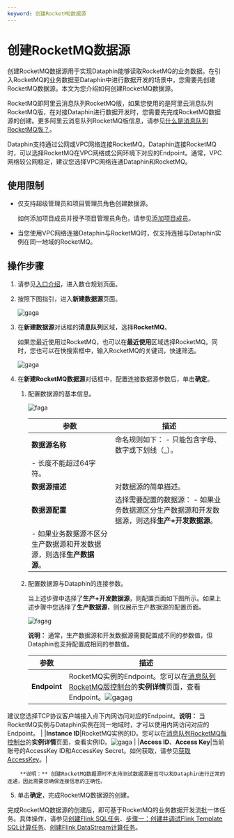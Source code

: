```yaml
---
keyword: 创建RocketMQ数据源
---
```


# 创建RocketMQ数据源

创建RocketMQ数据源用于实现Dataphin能够读取RocketMQ的业务数据。在引入RocketMQ的业务数据至Dataphin中进行数据开发的场景中，您需要先创建RocketMQ数据源。本文为您介绍如何创建RocketMQ数据源。

RocketMQ即阿里云消息队列RocketMQ版，如果您使用的是阿里云消息队列RocketMQ版，在对接Dataphin进行数据开发时，您需要先完成RocketMQ数据源的创建。更多阿里云消息队列RocketMQ版信息，请参见[什么是消息队列RocketMQ版？]()。

Dataphin支持通过公网或VPC网络连接RocketMQ。Dataphin连接RocketMQ时，可以选择RocketMQ在VPC网络或公网环境下对应的Endpoint。通常，VPC网络较公网稳定，建议您选择VPC网络连通Dataphin和RocketMQ。

## 使用限制

-   仅支持超级管理员和项目管理员角色创建数据源。

    如何添加项目成员并授予项目管理员角色，请参见[添加项目成员](/cn.zh-CN/数仓规划/管理项目空间的权限和计算源.md)。

-   当您使用VPC网络连接Dataphin与RocketMQ时，仅支持连接与Dataphin实例在同一地域的RocketMQ。

## 操作步骤

1.  请参见[入口介绍](/cn.zh-CN/数仓规划/概述.md)，进入数仓规划页面。

2.  按照下图指引，进入**新建数据源**页面。

    ![gaga](https://help-static-aliyun-doc.aliyuncs.com/assets/img/zh-CN/0323766261/p296046.png)

3.  在**新建数据源**对话框的**消息队列**区域，选择**RocketMQ**。

    如果您最近使用过RocketMQ，也可以在**最近使用**区域选择RocketMQ。同时，您也可以在快搜索框中，输入RocketMQ的关键词，快速筛选。

    ![gaga](https://help-static-aliyun-doc.aliyuncs.com/assets/img/zh-CN/2310858261/p302801.png)

4.  在**新建RocketMQ数据源**对话框中，配置连接数据源参数后，单击**确定**。

    1.  配置数据源的基本信息。

        ![faga](https://help-static-aliyun-doc.aliyuncs.com/assets/img/zh-CN/9966658261/p302700.png)

        |参数|描述|
        |--|--|
        |**数据源名称**|命名规则如下：        -   只能包含字母、数字或下划线（\_）。
        -   长度不能超过64字符。 |
        |**数据源描述**|对数据源的简单描述。|
        |**数据源配置**|选择需要配置的数据源：        -   如果业务数据源区分生产数据源和开发数据源，则选择**生产+开发数据源**。
        -   如果业务数据源不区分生产数据源和开发数据源，则选择**生产数据源**。 |

    2.  配置数据源与Dataphin的连接参数。

        当上述步骤中选择了**生产+开发数据源**，则配置页面如下图所示。如果上述步骤中您选择了**生产数据源**，则仅展示生产数据源的配置页面。

        ![fagag](https://help-static-aliyun-doc.aliyuncs.com/assets/img/zh-CN/2310858261/p302856.png)

        **说明：** 通常，生产数据源和开发数据源需要配置成不同的参数值，但Dataphin也支持配置成相同的参数值。

        |参数|描述|
        |--|--|
        |**Endpoint**|RocketMQ实例的Endpoint。您可以在[消息队列RocketMQ版控制台](https://ons.console.aliyun.com)的**实例详情**页面，查看Endpoint。![gagag](https://help-static-aliyun-doc.aliyuncs.com/assets/img/zh-CN/2310858261/p302882.png)

建议您选择TCP协议客户端接入点下内网访问对应的Endpoint。**说明：** 当RocketMQ实例与Dataphin实例在同一地域时，才可以使用内网访问对应的Endpoint。 |
        |**Instance ID**|RocketMQ实例的ID。您可以在[消息队列RocketMQ版控制台](https://ons.console.aliyun.com)的**实例详情**页面，查看实例ID。![gaga](https://help-static-aliyun-doc.aliyuncs.com/assets/img/zh-CN/2310858261/p302871.png) |
        |**Access ID**、**Access Key**|当前账号的AccessKey ID和AccessKey Secret。如何获取，请参见[获取AccessKey]()。|

        **说明：** 创建RocketMQ数据源时不支持测试数据源是否可以和Dataphin进行正常的连通，因此需要您确保连接信息的正确性。

5.  单击**确定**，完成RocketMQ数据源的创建。


完成RocketMQ数据源的创建后，即可基于RocketMQ的业务数据开发流批一体任务。具体操作，请参见[创建Flink SQL任务](/cn.zh-CN/数据开发/数据处理/新建FLINK任务/新建Flink_SQL任务.md)、[步骤一：创建并调试Flink Template SQL计算任务](/cn.zh-CN/数据开发/数据处理/新建FLINK任务/新建Flink_Template_SQL计算任务.md)、[创建Flink DataStream计算任务](/cn.zh-CN/数据开发/数据处理/新建FLINK任务/新建Flink_DataStream计算任务.md)。

